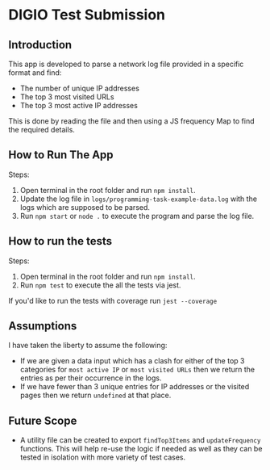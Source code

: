 # DIGIO Test Submission

## Introduction
This app is developed to parse a network log file provided in a specific format and find:
- The number of unique IP addresses
- The top 3 most visited URLs
- The top 3 most active IP addresses

This is done by reading the file and then using a JS frequency Map to find the required details.

## How to Run The App
Steps:
1. Open terminal in the root folder and run `npm install`.
2. Update the log file in `logs/programming-task-example-data.log` with the logs which are supposed to be parsed.
3. Run `npm start` or `node .` to execute the program and parse the log file.

## How to run the tests
Steps:
1. Open terminal in the root folder and run `npm install`.
2. Run `npm test` to execute the all the tests via jest.

If you'd like to run the tests with coverage run `jest --coverage`

## Assumptions
I have taken the liberty to assume the following:
- If we are given a data input which has a clash for either of the top 3 categories for `most active IP` or 
`most visited URLs` then we return the entries as per their occurrence in the logs.
- If we have fewer than 3 unique entries for IP addresses or the visited pages then we return `undefined` at that place.

## Future Scope
- A utility file can be created to export `findTop3Items` and `updateFrequency` functions.
This will help re-use the logic if needed as well as they can be tested in isolation with more variety of test cases.